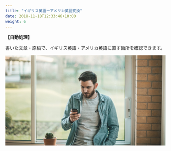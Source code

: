 ```yaml
---
title: "イギリス英語ーアメリカ英語変換"
date: 2018-11-18T12:33:46+10:00
weight: 6
---
```


**【自動処理】**

書いた文章・原稿で、イギリス英語・アメリカ英語に直す箇所を確認できます。

![Accounting Services](/images/thom-holmes-Lrfw0U_o9I0-unsplash.jpg)


